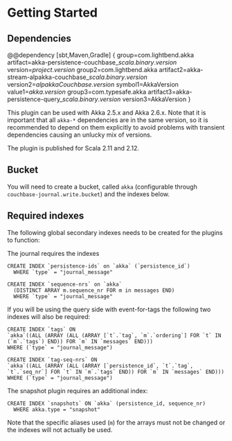 # Getting Started

## Dependencies

@@dependency [sbt,Maven,Gradle] {
  group=com.lightbend.akka
  artifact=akka-persistence-couchbase_$scala.binary.version$
  version=$project.version$
  group2=com.lightbend.akka artifact2=akka-stream-alpakka-couchbase_$scala.binary.version$ version2=$alpakkaCouchbase.version$
  symbol1=AkkaVersion value1=$akka.version$
  group3=com.typesafe.akka artifact3=akka-persistence-query_$scala.binary.version$ version3=AkkaVersion
}

This plugin can be used with Akka 2.5.x and Akka 2.6.x. Note that it is important that all `akka-*` 
dependencies are in the same version, so it is recommended to depend on them explicitly to avoid problems 
with transient dependencies causing an unlucky mix of versions.

The plugin is published for Scala 2.11 and 2.12. 


## Bucket

You will need to create a bucket, called `akka` (configurable through `couchbase-journal.write.bucket`) and 
the indexes below.  

## Required indexes

The following global secondary indexes needs to be created for the plugins to function:

The journal requires the indexes

```
CREATE INDEX `persistence-ids` on `akka` (`persistence_id`) 
  WHERE `type` = "journal_message"
  
CREATE INDEX `sequence-nrs` on `akka` 
  (DISTINCT ARRAY m.sequence_nr FOR m in messages END) 
  WHERE `type` = "journal_message"
```

If you will be using the query side with event-for-tags the following two indexes will also be required:

```
CREATE INDEX `tags` ON 
`akka`((ALL (ARRAY (ALL (ARRAY [`t`.`tag`, `m`.`ordering`] FOR `t` IN (`m`.`tags`) END)) FOR `m` IN `messages` END))) 
WHERE (`type` = "journal_message")

CREATE INDEX `tag-seq-nrs` ON 
`akka`((ALL (ARRAY (ALL (ARRAY [`persistence_id`, `t`.`tag`, `t`.`seq_nr`] FOR `t` IN `m`.`tags` END)) FOR `m` IN `messages` END))) 
WHERE (`type` = "journal_message")
```

The snapshot plugin requires an additional index:

```
CREATE INDEX `snapshots` ON `akka` (persistence_id, sequence_nr) 
  WHERE akka.type = "snapshot"
```

Note that the specific aliases used (`m`) for the arrays must not be changed or the indexes will not actually be used.

